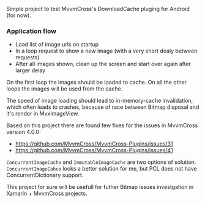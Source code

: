Simple project to test MvvmCross's DownloadCache pluging for Android (for now).

### Application flow
- Load list of image urls on startup
- In a loop request to show a new image (with a very short dealy between requests)
- After all images shown, clean up the screen and start over again after larger delay

On the first loop the images should be loaded to cache.
On all the other loops the images will be used from the cache.

The speed of image loading should lead to in-memory-cache invalidation, which often leads to crashes,
because of race between Bitmap disposal and it's render in MvxImageView.

Based on this project there are found few fixes for the issues in MvvmCross version 4.0.0:
- https://github.com/MvvmCross/MvvmCross-Plugins/issues/31
- https://github.com/MvvmCross/MvvmCross-Plugins/issues/41

```ConcurrentImageCache``` and ```ImmutableImageCache``` are two options of solution.
```ConcurrentImageCahce``` looks a better solution for me, but PCL does not have ConcurrentDictionary support.

This project for sure will be usefull for futher Bitmap issues investgation in Xamarin + MvvmCross projects.
